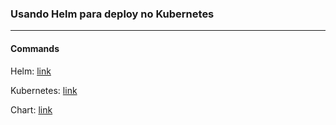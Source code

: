 ### Usando Helm para deploy no Kubernetes

-------

#### Commands

Helm: [link](./commands/helm.md)

Kubernetes: [link](./commands/kubernetes.md)

Chart: [link](./commands/chart.md)
